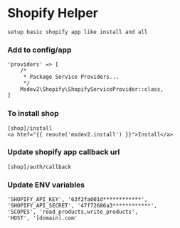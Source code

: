 # Shopify Helper 

    setup basic shopify app like install and all

### Add to config/app
    'providers' => [
        /*
         * Package Service Providers...
         */
        Msdev2\Shopify\ShopifyServiceProvider::class,
    ]

### To install shop

    [shop]/install
    <a htef="{{ reoute('msdev2.install') }}">Install</a>

### Update shopify app callback url 

    [shop]/auth/callback

### Update ENV variables

    'SHOPIFY_API_KEY', '63f2fa001d************',
    'SHOPIFY_API_SECRET', '47f72686a3************',
    'SCOPES', 'read_products,write_products',
    'HOST', '[domain].com'